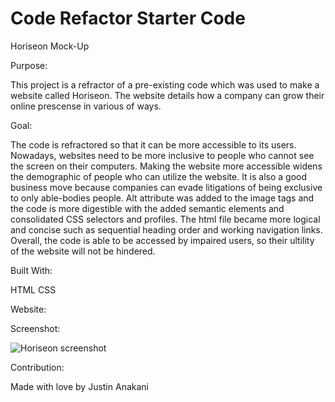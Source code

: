 # Code Refactor Starter Code
Horiseon Mock-Up

Purpose:

This project is a refractor of a pre-existing code which was used to make a website called Horiseon.
The website details how a company can grow their online prescense in various of ways.

Goal:

The code is refractored so that it can be more accessible to its users. Nowadays, websites need to be more inclusive to people who cannot see the screen on their computers. Making the website more accessible widens the demographic of people who can utilize the website. It is also a good business move because companies can evade litigations of being exclusive to only able-bodies people. Alt attribute was added to the image tags and the code is more digestible with the added semantic elements and consolidated CSS selectors and profiles. The html file became more logical and concise such as sequential heading order and working navigation links. Overall, the code is able to be accessed by impaired users, so their ultility of the website will not be hindered.

Built With:

HTML
CSS

Website:


Screenshot:

![Horiseon screenshot](https://github.com/HoneyTwix/urban-octo-telegram/blob/main/Develop/assets/images/horiseonscreen.jpeg?raw=true)

Contribution:

Made with love by Justin Anakani